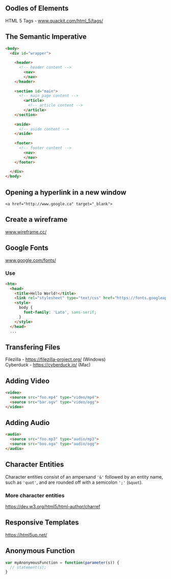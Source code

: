 ## Oodles of Elements
HTML 5 Tags - www.quackit.com/html_5/tags/

## The Semantic Imperative

```html
<body>
  <div id="wrapper">
    
    <header>
      <!-- header content -->
        <nav>
        </nav>
    </header>
  
    <section id="main">
      <!-- main page content -->
        <article>
          <!-- article content -->
        </article>
    </section>
    
    <aside>
      <!-- aside content -->
    </aside>
    
    <footer>
      <!-- footer content -->
        <nav>
        </nav>
    </footer>
  
  </div>
</body>
```

## Opening a hyperlink in a new window
`<a href="http://www.google.ca" target="_blank">`

## Create a wireframe
www.wireframe.cc/

## Google Fonts
www.google.com/fonts/

### Use
```html
<htm>
  <head>
    <title>Hello World!</title>
    <link rel="stylesheet" type="text/css" href="https://fonts.googleapis.com/css?family=Lato:400,400i,700" />
    <style>
      body {
        font-family: 'Lato', sans-serif;
      }
    </style>
  </head>
  ...
```

## Transfering Files
Filezilla - https://filezilla-project.org/ (Windows)  
Cyberduck - https://cyberduck.io/ (Mac)  

## Adding Video
```html
<video>
  <source src="foo.mp4" type="video/mp4">
  <source src="bar.ogv" type="video/ogg">
</video>
```

## Adding Audio
```html
<audio>
  <source src="foo.mp3" type="audio/mp3">
  <source src="boo.oga" type="audio/ogg">
</audio>
```

## Character Entities
Character entities consist of an ampersand `'&'` followed by an entity name, such as `'quot'`, 
and are rounded off with a semicolon `';'` (`&quot`).  

### More character entities
https://dev.w3.org/html5/html-author/charref

## Responsive Templates
https://html5up.net/

## Anonymous Function
```javascript
var myAnonymousFunction = function(parameter(s)) {
  // statement(s);
}
```

